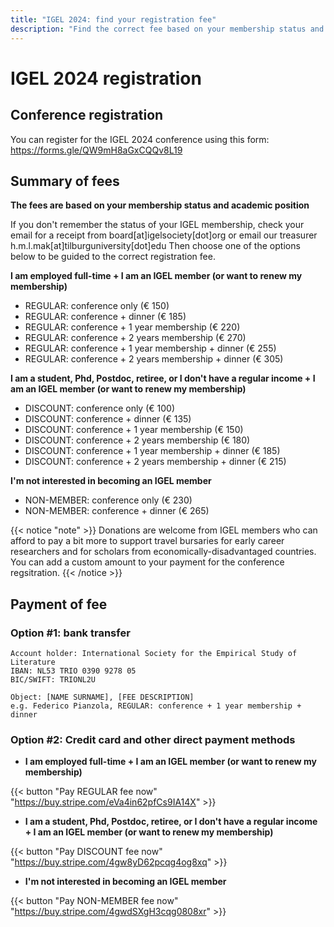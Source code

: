 ```yaml
---
title: "IGEL 2024: find your registration fee"
description: "Find the correct fee based on your membership status and academic position"
---
```


# IGEL 2024 registration

## Conference registration

You can register for the IGEL 2024 conference using this form: https://forms.gle/QW9mH8aGxCQQv8L19 

## Summary of fees

**The fees are based on your membership status and academic position**

If you don't remember the status of your IGEL membership, check your email for a receipt from board[at]igelsociety[dot]org or email our treasurer h.m.l.mak[at]tilburguniversity[dot]edu
Then choose one of the options below to be guided to the correct registration fee.

**I am employed full-time + I am an IGEL member (or want to renew my membership)**

- REGULAR: conference only (€ 150)
- REGULAR: conference + dinner (€ 185)
- REGULAR: conference + 1 year membership (€ 220)
- REGULAR: conference + 2 years membership (€ 270)
- REGULAR: conference + 1 year membership + dinner (€ 255)
- REGULAR: conference + 2 years membership + dinner (€ 305)

**I am a student, Phd, Postdoc, retiree, or I don't have a regular income + I am an IGEL member (or want to renew my membership)**

- DISCOUNT: conference only (€ 100)
- DISCOUNT: conference + dinner (€ 135)
- DISCOUNT: conference + 1 year membership (€ 150)
- DISCOUNT: conference + 2 years membership (€ 180)
- DISCOUNT: conference + 1 year membership + dinner (€ 185)
- DISCOUNT: conference + 2 years membership + dinner (€ 215)

**I'm not interested in becoming an IGEL member**

- NON-MEMBER: conference only (€ 230)
- NON-MEMBER: conference + dinner (€ 265)

{{< notice "note" >}}
Donations are welcome from IGEL members who can afford to pay a bit more to support travel bursaries for early career researchers and for scholars from economically-disadvantaged countries. You can add a custom amount to your payment for the conference regsitration.
{{< /notice >}}

## Payment of fee

### Option #1: bank transfer 

```
Account holder: International Society for the Empirical Study of Literature
IBAN: NL53 TRIO 0390 9278 05
BIC/SWIFT: TRIONL2U

Object: [NAME SURNAME], [FEE DESCRIPTION]
e.g. Federico Pianzola, REGULAR: conference + 1 year membership + dinner
```

### Option #2: Credit card and other direct payment methods

- **I am employed full-time + I am an IGEL member (or want to renew my membership)**

{{< button "Pay REGULAR fee now" "https://buy.stripe.com/eVa4in62pfCs9IA14X" >}}

- **I am a student, Phd, Postdoc, retiree, or I don't have a regular income + I am an IGEL member (or want to renew my membership)**

{{< button "Pay DISCOUNT fee now" "https://buy.stripe.com/4gw8yD62pcqg4og8xq" >}}

- **I'm not interested in becoming an IGEL member**

{{< button "Pay NON-MEMBER fee now" "https://buy.stripe.com/4gwdSXgH3cqg0808xr" >}}




